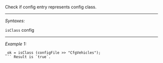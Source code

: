 Check if config entry represents config class.


---
*Syntaxes:*

`isClass` config

---
*Example 1:*

```sqf
_ok = isClass (configFile >> "CfgVehicles");
``` Result is `true`.
